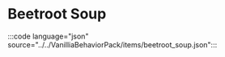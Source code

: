 # Beetroot Soup

:::code language="json" source="../../VanilliaBehaviorPack/items/beetroot_soup.json":::